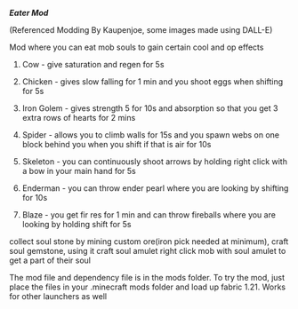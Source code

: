 ***Eater Mod***

(Referenced Modding By Kaupenjoe, some images made using DALL-E)

Mod where you can eat mob souls to gain certain cool and op effects

1. Cow - give saturation and regen for 5s

2. Chicken - gives slow falling for 1 min and you shoot eggs when shifting for 5s
   
3. Iron Golem - gives strength 5 for 10s and absorption so that you get 3 extra rows of hearts for 2 mins
   
4. Spider - allows you to climb walls for 15s and you spawn webs on one block behind you when you shift if that is air for 10s
   
5. Skeleton - you can continuously shoot arrows by holding right click with a bow in your main hand for 5s
   
6. Enderman - you can throw ender pearl where you are looking by shifting for 10s
    
7. Blaze - you get fir res for 1 min and can throw fireballs where you are looking by holding shift for 5s

collect soul stone by mining custom ore(iron pick needed at minimum), craft soul gemstone, using it craft soul amulet
right click mob with soul amulet to get a part of their soul


The mod file and dependency file is in the mods folder. To try the mod, just place the files in your .minecraft mods folder and load up fabric 1.21. Works for other launchers as well
